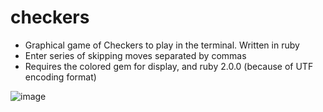 checkers
========
* Graphical game of Checkers to play in the terminal. Written in ruby
* Enter series of skipping moves separated by commas
* Requires the colored gem for display, and ruby 2.0.0 (because of UTF encoding format)

![image](http://i.imgur.com/j0V0Ufm.png)